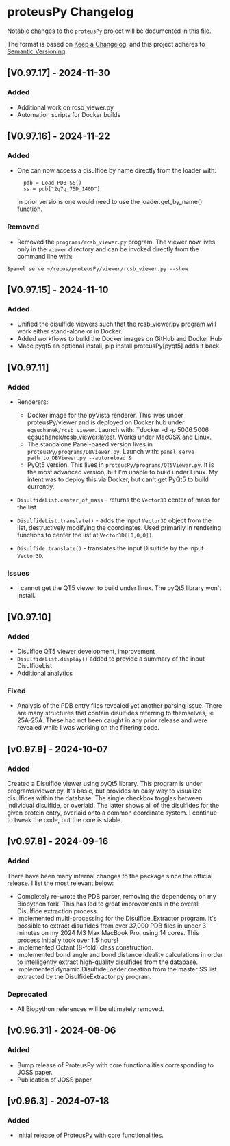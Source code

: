 # proteusPy Changelog

Notable changes to the ``proteusPy`` project will be documented in this file.

The format is based on [Keep a Changelog](https://keepachangelog.com/en/1.0.0/),
and this project adheres to [Semantic Versioning](https://semver.org/spec/v2.0.0.html).

## [V0.97.17] - 2024-11-30

### Added

- Additional work on rcsb_viewer.py
- Automation scripts for Docker builds

## [V0.97.16] - 2024-11-22

### Added

- One can now access a disulfide by name directly from the loader with:

  ```
    pdb = Load_PDB_SS()
    ss = pdb["2q7q_75D_140D"]
  ```
  In prior versions one would need to use the loader.get_by_name() function.

### Removed

- Removed the ``programs/rcsb_viewer.py`` program. The viewer now lives only in the ``viewer`` directory and can be invoked directly from the command line with:

```console
$panel serve ~/repos/proteusPy/viewer/rcsb_viewer.py --show
```

## [V0.97.15] - 2024-11-10

### Added

- Unified the disulfide viewers such that the rcsb_viewer.py program will work either stand-alone or in Docker.
- Added workflows to build the Docker images on GitHub and Docker Hub
- Made pyqt5 an optional install, pip install proteusPy[pyqt5] adds it back.

## [V0.97.11]

### Added

- Renderers:
  - Docker image for the pyVista renderer. This lives under proteusPy/viewer and is deployed on Docker hub under ``egsuchanek/rcsb_viewer``.
Launch with: ``docker -d -p 5006:5006 egsuchanek/rcsb_viewer:latest. Works under MacOSX and Linux.
  - The standalone Panel-based version lives in ``proteusPy/programs/DBViewer.py``. Launch with: ``panel serve path_to_DBViewer.py --autoreload &``
  - PyQt5 version. This lives in ``proteusPy/programs/QT5Viewer.py``. It is the most advanced version, but I'm unable to build under Linux. My intent was to deploy this via Docker, but can't get PyQt5 to build currently.

- ``DisulfideList.center_of_mass`` - returns the ``Vector3D`` center of mass for the list.
- ``DisulfideList.translate()`` - adds the input ``Vector3D`` object from the list, destructively modifying the coordinates. Used primarily in rendering functions to center the list at ``Vector3D([0,0,0])``.
- ``Disulfide.translate()`` - translates the input Disulfide by the input ``Vector3D``.

### Issues

- I cannot get the QT5 viewer to build under linux. The pyQt5 library won't install.


## [V0.97.10]

### Added

- Disulfide QT5 viewer development, improvement
- ``DisulfideList.display()`` added to provide a summary of the input DisulfideList
- Additional analytics


### Fixed

- Analysis of the PDB entry files revealed yet another parsing issue. There are many structures that contain disulfides referring to themselves, ie 25A-25A. These had not been caught in any prior release and were revealed while I was working on the filtering code.

## [v0.97.9] - 2024-10-07

### Added

Created a Disulfide viewer using pyQt5 library. This program is under programs/viewer.py. It's basic, but provides an easy way to visualize disulfides within the database. The single checkbox toggles between individual disulfide, or overlaid. The latter shows all of the disulfides for the given protein entry, overlaid onto a common coordinate system. I continue to tweak the code, but the core is stable.

## [v0.97.8] - 2024-09-16

### Added

There have been many internal changes to the package since the official release. I list the most relevant below:

- Completely re-wrote the PDB parser, removing the dependency on my Biopython fork. This has led to great improvements in the overall Disulfide extraction process.
- Implemented multi-processing for the Disulfide_Extractor program. It's possible to extract disulfides from over 37,000 PDB files in under 3 minutes on my 2024 M3 Max MacBook Pro, using 14 cores. This process initially took over 1.5 hours!
- Implemented Octant (8-fold) class construction.
- Implemented bond angle and bond distance ideality calculations in order to intelligently extract high-quality disulfides from the database.
- Implemented dynamic DisulfideLoader creation from the master SS list extracted by the DisulfideExtractor.py program.

### Deprecated

- All Biopython references will be ultimately removed.

## [v0.96.31] - 2024-08-06

### Added

- Bump release of ProteusPy with core functionalities corresponding to JOSS paper.
- Publication of JOSS paper

## [v0.96.3] - 2024-07-18

### Added

- Initial release of ProteusPy with core functionalities.
